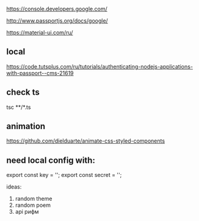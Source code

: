 https://console.developers.google.com/

http://www.passportjs.org/docs/google/

https://material-ui.com/ru/

## local
https://code.tutsplus.com/ru/tutorials/authenticating-nodejs-applications-with-passport--cms-21619

## check ts
tsc **/*.ts

## animation
https://github.com/dielduarte/animate-css-styled-components

## need local config  with: 
export const key = '';
export const secret = '';



ideas: 
1) random theme
2) random poem
3) api рифм